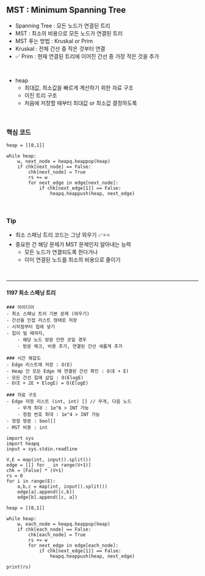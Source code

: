 ## MST : Minimum Spanning Tree

- Spanning Tree : 모든 노드가 연결된 트리
- MST : 최소의 비용으로 모든 노드가 연결된 트리
- MST 푸는 방법 : Kruskal or Prim
- Kruskal : 전체 간선 중 작은 것부터 연결
- ✅ Prim : 현재 연결된 트리에 이어진 간선 중 가장 작은 것을 추가

<br>

- heap
  - 최대값, 최소값을 빠르게 계산하기 위한 자료 구조
  - 이진 트리 구조
  - 처음에 저장할 때부터 최대값 or 최소값 결정하도록

<br>

### 핵심 코드
```text
heap = [[0,1]]

while heap:
    w, next_node = heapq.heappop(heap)
    if chk[next_node] == False:
        chk[next_node] = True
        rs += w
        for next_edge in edge[next_node]:
            if chk[next_edge[1]] == False:
                heapq.heappush(heap, next_edge)
```

<br>

### Tip
- 최소 스패닝 트리 코드는 그냥 외우기 ✅⭐⭐
- 중요한 건 해당 문제가 MST 문제인지 알아내는 능력
  - 모든 노드가 연결되도록 한다거나
  - 이미 연결된 노드를 최소의 비용으로 줄이기

<br>

---

#### 1197 최소 스패닝 트리
```text
### 아이디어
- 최소 스패닝 트리 기본 문제 (외우기)
- 간선을 인접 리스트 형태로 저장
- 시작점부터 힙에 넣기
- 힙이 빌 때까지,
    - 해당 노드 방문 안한 곳일 경우
    - 방문 체크, 비용 추가, 연결된 간선 새롭게 추가
    
### 시간 복잡도
- Edge 리스트에 저장 : O(E)
- Heap 안 모든 Edge 에 연결된 간선 확인 : O(E + E)
- 모든 간선 힙에 삽입 : O(ElogE)
- O(E + 2E + ElogE) = O(ElogE)

### 자료 구조
- Edge 저장 리스트 (int, int) [] // 무게, 다음 노드
    - 무게 최대 : 1e^6 > INT 가능
    - 정점 번호 최대 : 1e^4 > INT 가능
- 정점 방문 : bool[]
- MST 비용 : int
```
```text
import sys
import heapq
input = sys.stdin.readline

V,E = map(int, input().split())
edge = [[] for _ in range(V+1)]
chk = [False] * (V+1)
rs = 0
for i in range(E):
    a,b,c = map(int, input().split())
    edge[a].append([c,b])
    edge[b].append([c, a])

heap = [[0,1]]

while heap:
    w, each_node = heapq.heappop(heap)
    if chk[each_node] == False:
        chk[each_node] = True
        rs += w
        for next_edge in edge[each_node]:
            if chk[next_edge[1]] == False:
                heapq.heappush(heap, next_edge)

print(rs)
```